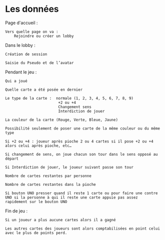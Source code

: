 # Les données


Page d'accueil : 

    Vers quelle page on va :
        Rejoindre ou créer un lobby


    

Dans le lobby :

    Création de session

    Saisie du Pseudo et de l’avatar




Pendant le jeu :

    Qui a joué

    Quelle carte a été posée en dernier

    Le type de la carte :  normale (1, 2, 3, 4, 5, 6, 7, 8, 9)
                            +2 ou +4
                            Changement sens
                            Interdiction de jouer

    La couleur de la carte (Rouge, Verte, Bleue, Jaune)

    Possibilité seulement de poser une carte de la même couleur ou du même type

    Si +2 ou +4 : joueur après pioche 2 ou 4 cartes si il pose +2 ou +4 alors celui après pioche, etc…

    Si changement de sens, on joue chacun son tour dans le sens opposé au départ

    Si Interdiction de jouer, le joueur suivant passe son tour

    Nombre de cartes restantes par personne

    Nombre de cartes restantes dans la pioche

    Si bouton UNO presser quand il reste 1 carte ou pour faire une contre UNO si la personne à qui il reste une carte appuie pas assez rapidement sur le bouton UNO



Fin de jeu :

    Si un joueur a plus aucune cartes alors il a gagné

    Les autres cartes des joueurs sont alors comptabilisées en point celui avec le plus de points perd. 
